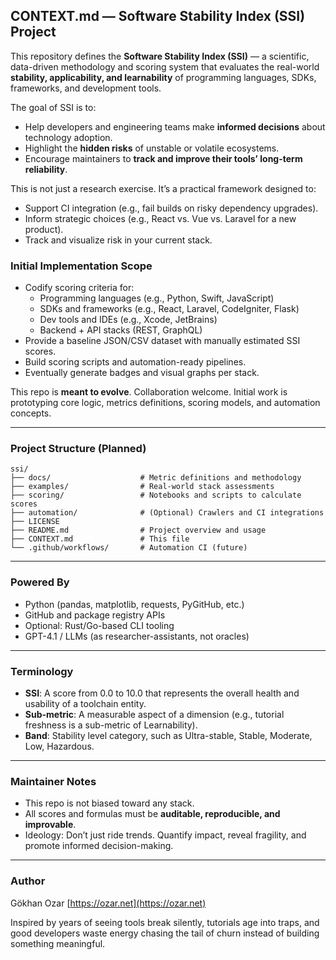 ## CONTEXT.md — Software Stability Index (SSI) Project

This repository defines the **Software Stability Index (SSI)** — a scientific, data-driven methodology and scoring system that evaluates the real-world **stability, applicability, and learnability** of programming languages, SDKs, frameworks, and development tools.

The goal of SSI is to:

- Help developers and engineering teams make **informed decisions** about technology adoption.
- Highlight the **hidden risks** of unstable or volatile ecosystems.
- Encourage maintainers to **track and improve their tools’ long-term reliability**.

This is not just a research exercise. It’s a practical framework designed to:

- Support CI integration (e.g., fail builds on risky dependency upgrades).
- Inform strategic choices (e.g., React vs. Vue vs. Laravel for a new product).
- Track and visualize risk in your current stack.

### Initial Implementation Scope

- Codify scoring criteria for:
  - Programming languages (e.g., Python, Swift, JavaScript)
  - SDKs and frameworks (e.g., React, Laravel, CodeIgniter, Flask)
  - Dev tools and IDEs (e.g., Xcode, JetBrains)
  - Backend + API stacks (REST, GraphQL)
- Provide a baseline JSON/CSV dataset with manually estimated SSI scores.
- Build scoring scripts and automation-ready pipelines.
- Eventually generate badges and visual graphs per stack.

This repo is **meant to evolve**. Collaboration welcome. Initial work is prototyping core logic, metrics definitions, scoring models, and automation concepts.

---

### Project Structure (Planned)

```
ssi/
├── docs/                    # Metric definitions and methodology
├── examples/                # Real-world stack assessments
├── scoring/                 # Notebooks and scripts to calculate scores
├── automation/              # (Optional) Crawlers and CI integrations
├── LICENSE
├── README.md                # Project overview and usage
├── CONTEXT.md               # This file
└── .github/workflows/       # Automation CI (future)
```

---

### Powered By

- Python (pandas, matplotlib, requests, PyGitHub, etc.)
- GitHub and package registry APIs
- Optional: Rust/Go-based CLI tooling
- GPT-4.1 / LLMs (as researcher-assistants, not oracles)

---

### Terminology

- **SSI**: A score from 0.0 to 10.0 that represents the overall health and usability of a toolchain entity.
- **Sub-metric**: A measurable aspect of a dimension (e.g., tutorial freshness is a sub-metric of Learnability).
- **Band**: Stability level category, such as Ultra-stable, Stable, Moderate, Low, Hazardous.

---

### Maintainer Notes

- This repo is not biased toward any stack.
- All scores and formulas must be **auditable, reproducible, and improvable**.
- Ideology: Don’t just ride trends. Quantify impact, reveal fragility, and promote informed decision-making.

---

### Author

Gökhan Ozar [https://ozar.net](https://ozar.net)

Inspired by years of seeing tools break silently, tutorials age into traps, and good developers waste energy chasing the tail of churn instead of building something meaningful.

